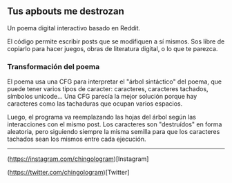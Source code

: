 ## Tus apbouts me destrozan

Un poema digital interactivo basado en Reddit.

El código permite escribir posts que se modifiquen a sí mismos. Sos libre de copiarlo para hacer juegos, obras de literatura digital, o lo que te parezca.


### Transformación del poema

El poema usa una CFG para interpretar el "árbol sintáctico" del poema, que puede tener varios tipos de caracter: caracteres, caracteres tachados, símbolos unicode... 
Una CFG parecía la mejor solución porque hay caracteres como las tachaduras que ocupan varios espacios.


Luego, el programa va reemplazando las hojas del árbol según las interacciones con el mismo post.
Los caracteres son "destruídos" en forma aleatoria, pero siguiendo siempre la misma semilla para que los caracteres tachados sean los mismos entre cada ejecución.


---

(https://instagram.com/chingologram)[Instagram]

(https://twitter.com/chingologram)[Twitter]
